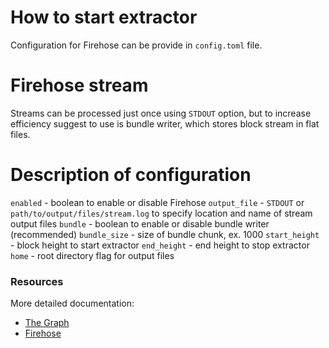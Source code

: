 # How to start extractor

Configuration for Firehose can be provide in `config.toml` file.

# Firehose stream

Streams can be processed just once using `STDOUT` option, but to
increase efficiency suggest to use is bundle writer, which stores
block stream in flat files.

# Description of configuration

`enabled` - boolean to enable or disable Firehose
`output_file` - `STDOUT` or `path/to/output/files/stream.log` to specify
location and name of stream output files
`bundle` - boolean to enable or disable bundle writer (recommended)
`bundle_size` - size of bundle chunk, ex. 1000
`start_height` - block height to start extractor
`end_height` - end height to stop extractor
`home` - root directory flag for output files

### Resources

More detailed documentation:

- [The Graph](https://thegraph.com/docs/en/)
- [Firehose](https://firehose.streamingfast.io/)
